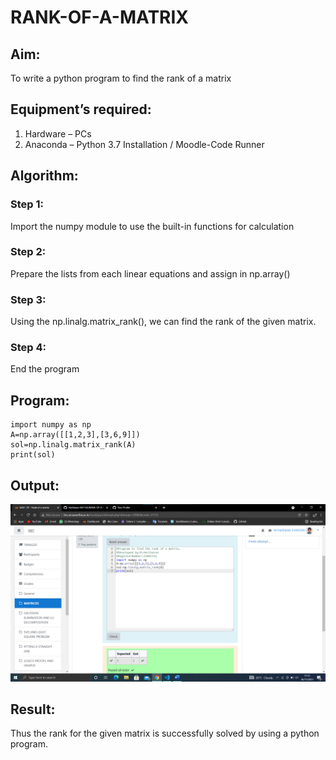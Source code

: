 # RANK-OF-A-MATRIX
## Aim:
To write a python program to find the rank of a matrix
## Equipment’s required:
1. 	Hardware – PCs
2. 	Anaconda – Python 3.7 Installation / Moodle-Code Runner
## Algorithm:
### Step 1: 
Import the numpy module to use the built-in functions for calculation
### Step 2: 
Prepare the lists from each linear equations and assign in np.array()
### Step 3: 
Using the np.linalg.matrix_rank(), we can find the rank of the given matrix.
### Step 4: 
End the program

## Program:
~~~
import numpy as np
A=np.array([[1,2,3],[3,6,9]])
sol=np.linalg.matrix_rank(A)
print(sol)
~~~
## Output:
![Github logo](Screenshotrank.png)
## Result:
Thus the rank for the given matrix is successfully solved by  using a python program.

